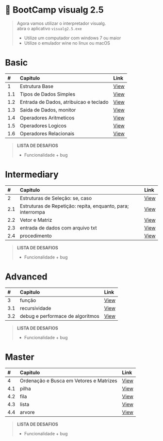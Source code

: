 #  :card_index: BootCamp visualg 2.5   
> Agora vamos utilizar o interpretador visualg.  
> abra o aplicativo `visualg2.5.exe`
> * Utilize um computador com windows 7 ou maior
> * Utilize o emulador wine no linux ou macOS

# Basic
| # | Capitulo | Link |
|:---|:---|:---|
| 1   | Estrutura Base | [View](1.basic.md/1.0.md) |
| 1.1 | Tipos de Dados Simples | [View](1.basic.md/1.1.md) |
| 1.2 | Entrada de Dados, atribuicao e teclado| [View](1.basic.md/1.2.md) |
| 1.3 | Saida de Dados, monitor  | [View](1.basic.md/1.3.md) |
| 1.4 | Operadores Aritmeticos | [View](1.basic.md/1.4.md) |
| 1.5 | Operadores Logicos | [View](1.basic.md/1.5.md) |
| 1.6 | Operadores Relacionais| [View](1.basic.md/1.6.md) |
> **LISTA DE DESAFIOS**
> * Funcionalidade + bug

# Intermediary
| # | Capitulo | Link |
|:---|:---|:---|
| 2   | Estruturas de Seleção: se, caso | [View](2.intermediary.md/2.0.md) |
| 2.1 | Estruturas de Repetição: repita, enquanto, para; interrompa | [View](2.intermediary.md/2.1.md) |
| 2.2 | Vetor e Matriz | [View](2.intermediary.md/2.2.md) |
| 2.3 | entrada de dados com arquivo txt | [View](2.intermediary.md/2.3.md) |
| 2.4 | procedimento | [View](2.intermediary.md/2.4.md) |
> **LISTA DE DESAFIOS**
> * Funcionalidade + bug


# Advanced
| # | Capitulo | Link |
|:---|:---|:---|
| 3   | função | [View](3.advanced.md/3.0.md) |
| 3.1 | recursividade | [View](3.advanced.md/3.1.md) |
| 3.2 | debug e performace de algoritmos | [View](3.advanced.md/3.2.md) |
> **LISTA DE DESAFIOS**
> * Funcionalidade + bug


# Master
| # | Capitulo | Link |
|:---|:---|:---|
| 4   | Ordenação e Busca em Vetores e Matrizes| [View](4.master.md/4.0.md) |
| 4.1 | pilha | [View](4.master.md/4.1.md) |
| 4.2 | fila | [View](4.master.md/4.2.md) |
| 4.3 | lista | [View](4.master.md/4.3.md) |
| 4.4 | arvore | [View](4.master.md/4.4.md) |
> **LISTA DE DESAFIOS**
> * Funcionalidade + bug


